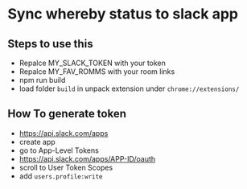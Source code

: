 # Sync whereby status to slack app


## Steps to use this
- Repalce MY_SLACK_TOKEN with your token 
- Repalce MY_FAV_ROMMS with your room links
- npm run build
- load folder `build` in unpack extension under `chrome://extensions/`


## How To generate token 
- https://api.slack.com/apps
- create app
- go to App-Level Tokens
- https://api.slack.com/apps/APP-ID/oauth 
- scroll to User Token Scopes
- add `users.profile:write`
